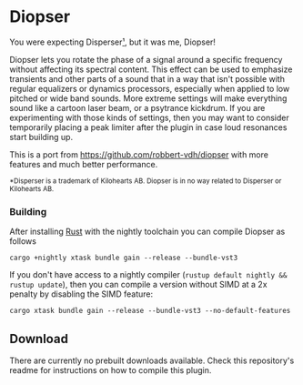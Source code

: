 # Diopser

You were expecting Disperser[¹](#disperser), but it was me, Diopser!

Diopser lets you rotate the phase of a signal around a specific frequency
without affecting its spectral content. This effect can be used to emphasize
transients and other parts of a sound that in a way that isn't possible with
regular equalizers or dynamics processors, especially when applied to low
pitched or wide band sounds. More extreme settings will make everything sound
like a cartoon laser beam, or a psytrance kickdrum. If you are experimenting
with those kinds of settings, then you may want to consider temporarily placing
a peak limiter after the plugin in case loud resonances start building up.

This is a port from https://github.com/robbert-vdh/diopser with more features
and much better performance.

<sup id="disperser">
  *Disperser is a trademark of Kilohearts AB. Diopser is in no way related to
  Disperser or Kilohearts AB.
</sup>

### Building

After installing [Rust](https://rustup.rs/) with the nightly toolchain you can
compile Diopser as follows

```shell
cargo +nightly xtask bundle gain --release --bundle-vst3
```

If you don't have access to a nightly compiler (`rustup default nightly && rustup update`),
then you can compile a version without SIMD at a 2x penalty by disabling the
SIMD feature:

```shell
cargo xtask bundle gain --release --bundle-vst3 --no-default-features
```

## Download

There are currently no prebuilt downloads available. Check this repository's
readme for instructions on how to compile this plugin.
